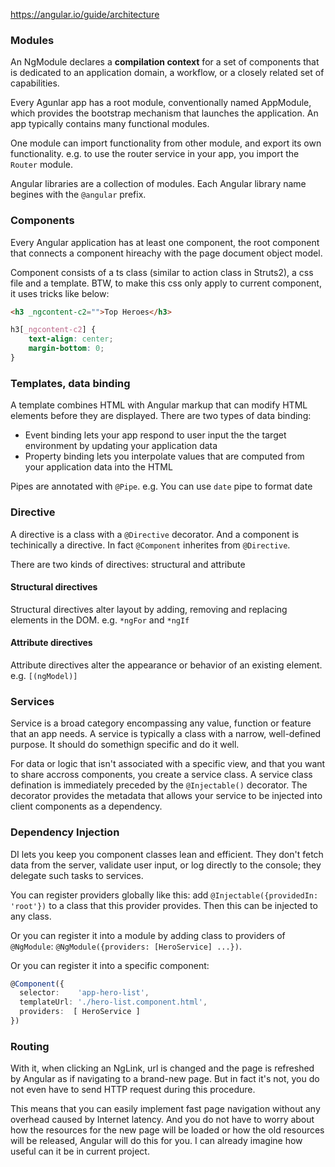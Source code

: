 <https://angular.io/guide/architecture>

### Modules

An NgModule declares a **compilation context** for a set of components that is dedicated to an application domain, a workflow, or a closely related set of capabilities.

Every Agunlar app has a root module, conventionally named AppModule, which provides the bootstrap mechanism that launches the application. An app typically contains many functional modules.

One module can import functionality from other module, and export its own functionality. e.g. to use the router service in your app, you import the `Router` module.

Angular libraries are a collection of modules. Each Angular library name begines with the `@angular` prefix.

### Components

Every Angular application has at least one component, the root component that connects a component hireachy with the page document object model.

Component consists of a ts class (similar to action class in Struts2), a css file and a template. BTW, to make this css only apply to current component, it uses tricks like below:
```html
<h3 _ngcontent-c2="">Top Heroes</h3>
```
```css
h3[_ngcontent-c2] {
    text-align: center;
    margin-bottom: 0;
}
```

### Templates, data binding

A template combines HTML with Angular markup that can modify HTML elements before they are displayed. There are two types of data binding:
- Event binding lets your app respond to user input the the target environment by updating your application data
- Property binding lets you interpolate values that are computed from your application data into the HTML

Pipes are annotated with `@Pipe`. e.g. You can use `date` pipe to format date

### Directive

A directive is a class with a `@Directive` decorator. And a component is techinically a directive. In fact `@Component` inherites from `@Directive`.

There are two kinds of directives: structural and attribute

#### Structural directives
Structural directives alter layout by adding, removing and replacing elements in the DOM. e.g. `*ngFor` and `*ngIf`

#### Attribute directives
Attribute directives alter the appearance or behavior of an existing element. e.g. `[(ngModel)]`

### Services

Service is a broad category encompassing any value, function or feature that an app needs. A service is typically a class with a narrow, well-defined purpose. It should do somethign specific and do it well.

For data or logic that isn't associated with a specific view, and that you want to share accross components, you create a service class. A service class defination is immediately preceded by the `@Injectable()` decorator. The decorator provides the metadata that allows your service to be injected into client components as a dependency.

### Dependency Injection

DI lets you keep you component classes lean and efficient. They don't fetch data from the server, validate user input, or log directly to the console; they delegate such tasks to services.

You can register providers globally like this: add `@Injectable({providedIn: 'root'})` to a class that this provider provides. Then this can be injected to any class.

Or you can register it into a module by adding class to providers of `@NgModule`: `@NgModule({providers: [HeroService] ...})`.

Or you can register it into a specific component:

```typescript
@Component({
  selector:    'app-hero-list',
  templateUrl: './hero-list.component.html',
  providers:  [ HeroService ]
})
```

### Routing

With it, when clicking an NgLink, url is changed and the page is refreshed by Angular as if navigating to a brand-new page. But in fact it's not, you do not even have to send HTTP request during this procedure.

This means that you can easily implement fast page navigation without any overhead caused by Internet latency. And you do not have to worry about how the resources for the new page will be loaded or how the old resources will be released, Angular will do this for you. I can already imagine how useful can it be in current project.
